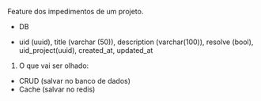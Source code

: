 Feature dos impedimentos de um projeto.

- DB
* uid (uuid), title (varchar (50)), description (varchar(100)), resolve (bool), uid_project(uuid), created_at, updated_at

1. O que vai ser olhado:
- CRUD (salvar no banco de dados)
- Cache (salvar no redis)